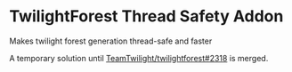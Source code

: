 # TwilightForest Thread Safety Addon

Makes twilight forest generation thread-safe and faster

A temporary solution until [TeamTwilight/twilightforest#2318](https://github.com/TeamTwilight/twilightforest/pull/2318) is merged.
